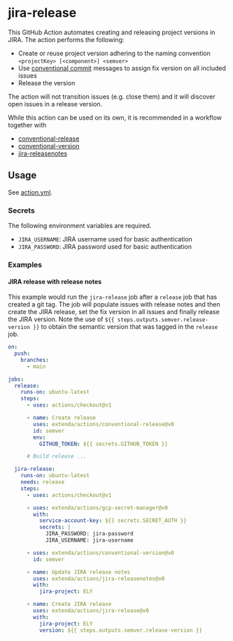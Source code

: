 # jira-release

This GitHub Action automates creating and releasing project versions in JIRA. The action performs the following:

  * Create or reuse project version adhering to the naming convention `<projectKey> [<component>] <semver>`
  * Use  [conventional commit](https://conventionalcommits.org) messages to assign fix version on all included issues
  * Release the version

The action will not transition issues (e.g. close them) and it will discover open issues in a release version.

While this action can be used on its own, it is recommended in a workflow together with

  * [conventional-release](../conventional-release#readme)
  * [conventional-version](../conventional-version#readme)
  * [jira-releasenotes](../jira-releasenotes)

## Usage

See [action.yml](action.yml).

### Secrets

The following environment variables are required.

  * `JIRA_USERNAME`: JIRA username used for basic authentication
  * `JIRA_PASSWORD`: JIRA password used for basic authentication

### Examples

#### JIRA release with release notes

This example would run the `jira-release` job after a `release` job that has created a git tag. The job will
populate issues with release notes and then create the JIRA release, set the fix version in all issues and finally
release the JIRA version. Note the use of `${{ steps.outputs.semver.release-version }}` to obtain the semantic version
that was tagged in the `release` job.

```yaml
on:
  push:
    branches:
      - main

jobs:
  release:
    runs-on: ubuntu-latest
    steps:
      - uses: actions/checkout@v1

      - name: Create release
        uses: extenda/actions/conventional-release@v0
        id: semver
        env:
          GITHUB_TOKEN: ${{ secrets.GITHUB_TOKEN }}

      # Build release ...

  jira-release:
    runs-on: ubuntu-latest
    needs: release
    steps:
      - uses: actions/checkout@v1

      - uses: extenda/actions/gcp-secret-manager@v0
        with:
          service-account-key: ${{ secrets.SECRET_AUTH }}
          secrets: |
            JIRA_PASSWORD: jira-password
            JIRA_USERNAME: jira-username

      - uses: extenda/actions/conventional-version@v0
        id: semver

      - name: Update JIRA release notes
        uses: extenda/actions/jira-releasenotes@v0
        with:
          jira-project: ELY

      - name: Create JIRA release
        uses: extenda/actions/jira-release@v0
        with:
          jira-project: ELY
          version: ${{ steps.outputs.semver.release-version }}
```
